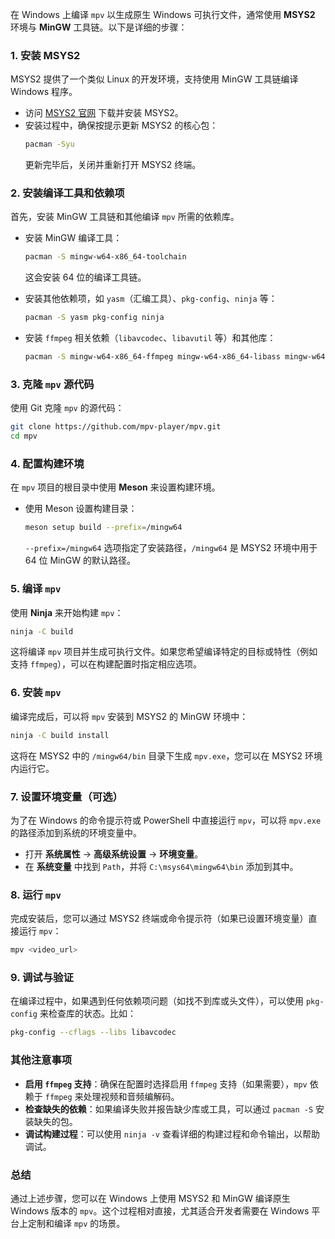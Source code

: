 在 Windows 上编译 `mpv` 以生成原生 Windows 可执行文件，通常使用 **MSYS2** 环境与 **MinGW** 工具链。以下是详细的步骤：

### 1. 安装 MSYS2
MSYS2 提供了一个类似 Linux 的开发环境，支持使用 MinGW 工具链编译 Windows 程序。

- 访问 [MSYS2 官网](https://www.msys2.org/) 下载并安装 MSYS2。
- 安装过程中，确保按提示更新 MSYS2 的核心包：
  ```bash
  pacman -Syu
  ```
  更新完毕后，关闭并重新打开 MSYS2 终端。

### 2. 安装编译工具和依赖项
首先，安装 MinGW 工具链和其他编译 `mpv` 所需的依赖库。

- 安装 MinGW 编译工具：
  ```bash
  pacman -S mingw-w64-x86_64-toolchain
  ```
  这会安装 64 位的编译工具链。

- 安装其他依赖项，如 `yasm`（汇编工具）、`pkg-config`、`ninja` 等：
  ```bash
  pacman -S yasm pkg-config ninja
  ```

- 安装 `ffmpeg` 相关依赖（`libavcodec`、`libavutil` 等）和其他库：
  ```bash
  pacman -S mingw-w64-x86_64-ffmpeg mingw-w64-x86_64-libass mingw-w64-x86_64-fontconfig mingw-w64-x86_64-freetype
  ```

### 3. 克隆 `mpv` 源代码
使用 Git 克隆 `mpv` 的源代码：

```bash
git clone https://github.com/mpv-player/mpv.git
cd mpv
```

### 4. 配置构建环境
在 `mpv` 项目的根目录中使用 **Meson** 来设置构建环境。

- 使用 Meson 设置构建目录：
  ```bash
  meson setup build --prefix=/mingw64
  ```

  `--prefix=/mingw64` 选项指定了安装路径，`/mingw64` 是 MSYS2 环境中用于 64 位 MinGW 的默认路径。

### 5. 编译 `mpv`
使用 **Ninja** 来开始构建 `mpv`：

```bash
ninja -C build
```

这将编译 `mpv` 项目并生成可执行文件。如果您希望编译特定的目标或特性（例如支持 `ffmpeg`），可以在构建配置时指定相应选项。

### 6. 安装 `mpv`
编译完成后，可以将 `mpv` 安装到 MSYS2 的 MinGW 环境中：

```bash
ninja -C build install
```

这将在 MSYS2 中的 `/mingw64/bin` 目录下生成 `mpv.exe`，您可以在 MSYS2 环境内运行它。

### 7. 设置环境变量（可选）
为了在 Windows 的命令提示符或 PowerShell 中直接运行 `mpv`，可以将 `mpv.exe` 的路径添加到系统的环境变量中。

- 打开 **系统属性** -> **高级系统设置** -> **环境变量**。
- 在 **系统变量** 中找到 `Path`，并将 `C:\msys64\mingw64\bin` 添加到其中。

### 8. 运行 `mpv`
完成安装后，您可以通过 MSYS2 终端或命令提示符（如果已设置环境变量）直接运行 `mpv`：

```bash
mpv <video_url>
```

### 9. 调试与验证
在编译过程中，如果遇到任何依赖项问题（如找不到库或头文件），可以使用 `pkg-config` 来检查库的状态。比如：
```bash
pkg-config --cflags --libs libavcodec
```

### 其他注意事项
- **启用 `ffmpeg` 支持**：确保在配置时选择启用 `ffmpeg` 支持（如果需要），`mpv` 依赖于 `ffmpeg` 来处理视频和音频编解码。
- **检查缺失的依赖**：如果编译失败并报告缺少库或工具，可以通过 `pacman -S` 安装缺失的包。
- **调试构建过程**：可以使用 `ninja -v` 查看详细的构建过程和命令输出，以帮助调试。

### 总结
通过上述步骤，您可以在 Windows 上使用 MSYS2 和 MinGW 编译原生 Windows 版本的 `mpv`。这个过程相对直接，尤其适合开发者需要在 Windows 平台上定制和编译 `mpv` 的场景。
